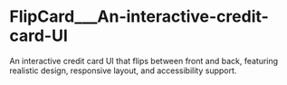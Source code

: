 # FlipCard___An-interactive-credit-card-UI
An interactive credit card UI that flips between front and back, featuring realistic design, responsive layout, and accessibility support.
